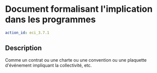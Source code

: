 # Document formalisant l'implication dans les programmes
```yaml
action_id: eci_3.7.1
```
## Description
Comme un contrat ou une charte ou une convention ou une plaquette d'événement impliquant la collectivité, etc.

